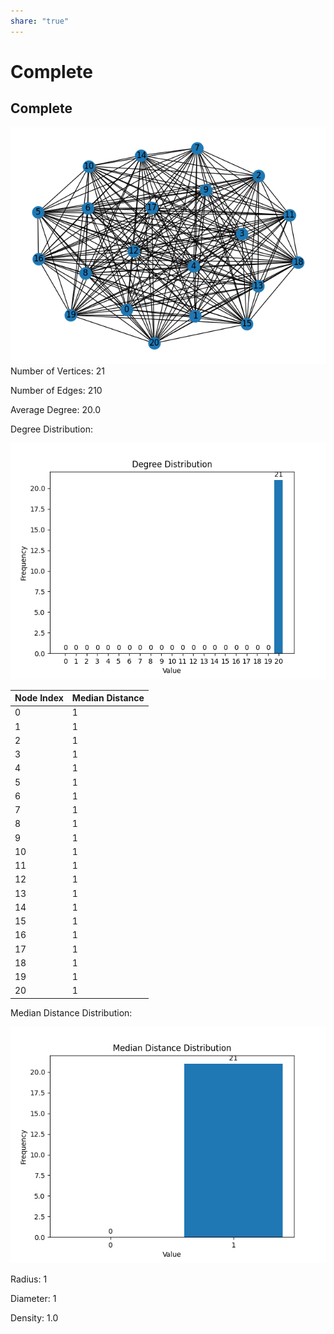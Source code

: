 ```yaml
---  
share: "true"  
---  
```

# Complete  
## Complete  
![graph](./cs575/cs575_hw2_graphs/Complete/graph.png)  
Number of Vertices: 21  
  
Number of Edges: 210  
  
Average Degree: 20.0  
  
Degree Distribution:  
  
![Degree Distribution Distribution](./cs575/cs575_hw2_graphs/Complete/degree_distribution_distribution.png)  
  
| Node Index | Median Distance |  
|------------|------------|  
| 0 | 1 |  
| 1 | 1 |  
| 2 | 1 |  
| 3 | 1 |  
| 4 | 1 |  
| 5 | 1 |  
| 6 | 1 |  
| 7 | 1 |  
| 8 | 1 |  
| 9 | 1 |  
| 10 | 1 |  
| 11 | 1 |  
| 12 | 1 |  
| 13 | 1 |  
| 14 | 1 |  
| 15 | 1 |  
| 16 | 1 |  
| 17 | 1 |  
| 18 | 1 |  
| 19 | 1 |  
| 20 | 1 |  
  
Median Distance Distribution:  
  
![Median Distance Distribution Distribution](./cs575/cs575_hw2_graphs/Complete/median_distance_distribution_distribution.png)  
  
Radius: 1  
  
Diameter: 1  
  
Density: 1.0  
  
